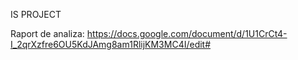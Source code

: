 IS PROJECT

Raport de analiza: https://docs.google.com/document/d/1U1CrCt4-I_2qrXzfre6OU5KdJAmg8am1RlijKM3MC4I/edit#